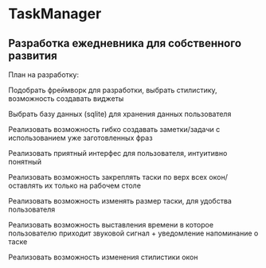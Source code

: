 # TaskManager
Разработка ежедневника для собственного развития
-------------------------------------------------------------------------------------------------------------------------

План на разработку:

Подобрать фреймворк для разработки, выбрать стилистику, возможность создавать виджеты

Выбрать базу данных (sqlite) для хранения данных пользователя

Реализовать возможность гибко создавать заметки/задачи с использованием уже заготовленных фраз

Реализовать приятный интерфес для пользователя, интуитивно понятный

Реализовать возможность закреплять таски по верх всех окон/оставлять их только на рабочем столе

Реализовать возможность изменять размер таски, для удобства пользователя

Реализовать возможность выставления времени в которое пользователю приходит звуковой сигнал + уведомление напоминание о таске

Реализовать возможность изменения стилистики окон

